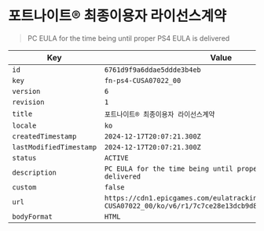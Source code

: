 # 포트나이트® 최종이용자 라이선스계약

> PC EULA for the time being until proper PS4 EULA is delivered

| Key | Value |
| --- | ----- |
| `id` | `6761d9f9a6ddae5ddde3b4eb` |
| `key` | `fn-ps4-CUSA07022_00` |
| `version` | `6` |
| `revision` | `1` |
| `title` | `포트나이트® 최종이용자 라이선스계약` |
| `locale` | `ko` |
| `createdTimestamp` | `2024-12-17T20:07:21.300Z` |
| `lastModifiedTimestamp` | `2024-12-17T20:07:21.300Z` |
| `status` | `ACTIVE` |
| `description` | `PC EULA for the time being until proper PS4 EULA is delivered` |
| `custom` | `false` |
| `url` | `https://cdn1.epicgames.com/eulatracking-download/fn-ps4-CUSA07022_00/ko/v6/r1/7c7ce28e13dcb9d85d03a5855236fcd9.pdf` |
| `bodyFormat` | `HTML` |
